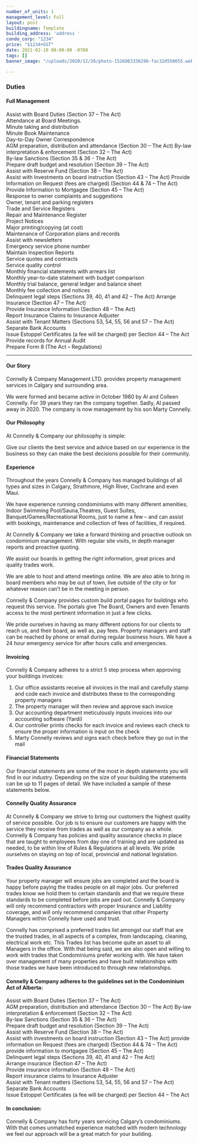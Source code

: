 ```yaml
---
number_of_units: 1
management_level: Full
layout: post
buildingname: Template
building_address: 'address '
condo_corp: "1234"
price: "$1234+GST"
date: 2021-02-10 00:00:00 -0700
tags: []
banner_image: "/uploads/2020/12/26/photo-1526863336296-fac32d550655.webp"

---
```

### **Duties**

#### **Full Management**

Assist with Board Duties (Section 37 – The Act)  
Attendance at Board Meetings.  
Minute taking and distribution  
Minute Book Maintenance  
Day-to-Day Owner Correspondence  
AGM preparation, distribution and attendance (Section 30 – The Act) By-law interpretation & enforcement (Section 32 – The Act)  
By-law Sanctions (Section 35 & 36 - The Act)  
Prepare draft budget and resolution (Section 39 – The Act)  
Assist with Reserve Fund (Section 38 – The Act)  
Assist with Investments on board instruction (Section 43 – The Act) Provide Information on Request (fees are charged) (Section 44 & 74 – The Act) Provide Information to Mortgagee (Section 45 – The Act)  
Response to owner complaints and suggestions  
Owner, tenant and parking registers  
Trade and Service Registers  
Repair and Maintenance Register  
Project Notices  
Major printing/copying (at cost)  
Maintenance of Corporation plans and records  
Assist with newsletters  
Emergency service phone number  
Maintain Inspection Reports  
Service quotes and contracts  
Service quality control  
Monthly financial statements with arrears list  
Monthly year-to-date statement with budget comparison  
Monthly trial balance, general ledger and balance sheet  
Monthly fee collection and notices  
Delinquent legal steps (Sections 39, 40, 41 and 42 – The Act) Arrange Insurance (Section 47 – The Act)  
Provide Insurance Information (Section 48 – The Act)  
Report Insurance Claims to Insurance Adjuster  
Assist with Tenant Matters (Sections 53, 54, 55, 56 and 57 – The Act) Separate Bank Accounts  
Issue Estoppel Certificates (a fee will be charged) per Section 44 – The Act Provide records for Annual Audit  
Prepare Form 8 (The Act – Regulations)

***

#### **Our Story**

Connelly & Company Management LTD. provides property management services in Calgary and surrounding area.

We were formed and became active in October 1980 by Al and Colleen Connelly. For 39 years they ran the company together. Sadly, Al passed away in 2020. The company is now management by his son Marty Connelly.

#### **Our Philosophy**

At Connelly & Company our philosophy is simple:

Give our clients the best service and advice based on our experience in the business so they can make the best decisions possible for their community.

#### **Experience**

Throughout the years Connelly & Company has managed buildings of all types and sizes in Calgary, Strathmore, High River, Cochrane and even Maui.

We have experience running condominiums with many different amenities; Indoor Swimming Pool/Sauna,Theatres, Guest Suites, Banquet/Games/Recreational Rooms, just to name a few – and can assist with bookings, maintenance and collection of fees of facilities, if required.

At Connelly & Company we take a forward thinking and proactive outlook on condominium management. With regular site visits, in depth manager reports and proactive quoting.

We assist our boards in getting the right information, great prices and quality trades work.

We are able to host and attend meetings online. We are also able to bring in board members who may be out of town, live outside of the city or for whatever reason can’t be in the meeting in person.

Connelly & Company provides custom build portal pages for buildings who request this service. The portals give The Board, Owners and even Tenants access to the most pertinent information in just a few clicks.

We pride ourselves in having as many different options for our clients to reach us, and their board, as well as, pay fees. Property managers and staff can be reached by phone or email during regular business hours. We have a 24 hour emergency service for after hours calls and emergencies.

#### **Invoicing**

Connelly & Company adheres to a strict 5 step process when approving your buildings invoices:

1. Our office assistants receive all invoices in the mail and carefully stamp and code each invoice and distributes these to the corresponding property managers
2. The property manager will then review and approve each invoice
3. Our accounting department meticulously inputs invoices into our accounting software (Yardi)
4. Our controller prints checks for each invoice and reviews each check to ensure the proper information is input on the check
5. Marty Connelly reviews and signs each check before they go out in the mail

#### **Financial Statements**

Our financial statements are some of the most in depth statements you will find in our industry. Depending on the size of your building the statements can be up to 11 pages of detail. We have included a sample of these statements below.

#### **Connelly Quality Assurance**

At Connelly & Company we strive to bring our customers the highest quality of service possible. Our job is to ensure our customers are happy with the service they receive from trades as well as our company as a whole. Connelly & Company has policies and quality assurance checks in place that are taught to employees from day one of training and are updated as needed, to be within line of Rules & Regulations at all levels. We pride ourselves on staying on top of local, provincial and national legislation.

#### **Trades Quality Assurance**

Your property manager will ensure jobs are completed and the board is happy before paying the trades people on all major jobs. Our preferred trades know we hold them to certain standards and that we require these standards to be completed before jobs are paid out. Connelly & Company will only recommend contractors with proper Insurance and Liability coverage, and will only recommend companies that other Property Managers within Connelly have used and trust.

Connelly has comprised a preferred trades list amongst our staff that are the trusted trades, in all aspects of a complex, from landscaping, cleaning, electrical work etc. This Trades list has become quite an asset to all Managers in the office. With that being said, we are also open and willing to work with trades that Condominiums prefer working with. We have taken over management of many properties and have built relationships with those trades we have been introduced to through new relationships.

#### **Connelly & Company adheres to the guidelines set in the Condominium Act of Alberta:**

Assist with Board Duties (Section 37 – The Act)  
AGM preparation, distribution and attendance (Section 30 – The Act) By-law interpretation & enforcement (Section 32 – The Act)  
By-law Sanctions (Section 35 & 36 – The Act)  
Prepare draft budget and resolution (Section 39 – The Act)  
Assist with Reserve Fund (Section 38 – The Act)  
Assist with investments on board instruction (Section 43 – The Act) provide information on Request (fees are charged) (Section 44 & 74 – The Act) provide information to mortgagee (Section 45 – The Act)  
Delinquent legal steps (Sections 39, 40, 41 and 42 – The Act)  
Arrange insurance (Section 47 – The Act)  
Provide insurance information (Section 48 – The Act)  
Report insurance claims to Insurance Adjuster  
Assist with Tenant matters (Sections 53, 54, 55, 56 and 57 – The Act)  
Separate Bank Accounts  
Issue Estoppel Certificates (a fee will be charged) per Section 44 – The Act

#### **In conclusion:**

Connelly & Company has forty years servicing Calgary’s condominiums. With that comes unmatched experience matched with modern technology we feel our approach will be a great match for your building.